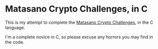 # Matasano Crypto Challenges, in C

This is my attempt to complete the [Matasano Crypto Challenges][], in the C language.

I'm a complete novice in C, so please excuse any horrors you may find in the code.

[Matasano Crypto Challenges]: http://cryptopals.com/
